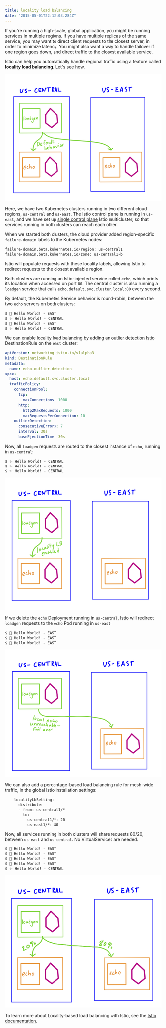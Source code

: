 ```yaml
---
title: locality load balancing
date: "2015-05-01T22:12:03.284Z"
---
```


If you're running a high-scale, global application, you might be running services in multiple regions. If you have multiple replicas of the same service, you may want to direct client requests to the closest server, in order to minimize latency. You might also want a way to handle failover if one region goes down, and direct traffic to the closest available service.

Istio can help you automatically handle regional traffic using a feature called **locality load balancing.** Let's see how.

![default](default.png)

Here, we have two Kubernetes clusters running in two different cloud regions, `us-central` and `us-east`.
The Istio control plane is running in `us-east`, and we have set up [single control plane](https://github.com/GoogleCloudPlatform/istio-samples/tree/191859c03e73da7e98d451c967cefe24101d1933/multicluster-gke/single-control-plane#demo-multicluster-istio--single-control-plane) Istio multicluster, so that services running in both clusters can reach each other.

When we started both clusters, the cloud provider added region-specific `failure-domain` labels to the Kubernetes nodes:

```
failure-domain.beta.kubernetes.io/region: us-central1
failure-domain.beta.kubernetes.io/zone: us-central1-b
```

Istio will populate requests with these locality labels, allowing Istio to redirect requests to the closest available region.

Both clusters are running an Istio-injected service called `echo`, which prints its location when accessed on port `80`. The central cluster is also running a `loadgen` service that calls `echo.default.svc.cluster.local:80` every second.

By default, the Kubernetes Service behavior is round-robin, between the two `echo` servers on both clusters:

```
$ 🌊 Hello World! - EAST
$ ✨ Hello World! - CENTRAL
$ 🌊 Hello World! - EAST
$ ✨ Hello World! - CENTRAL
```

We can enable locality load balancing by adding an [outlier detection](https://istio.io/docs/reference/config/networking/v1alpha3/destination-rule/#OutlierDetection) Istio DestinationRule on the `east` cluster:

```YAML
apiVersion: networking.istio.io/v1alpha3
kind: DestinationRule
metadata:
  name: echo-outlier-detection
spec:
  host: echo.default.svc.cluster.local
  trafficPolicy:
    connectionPool:
      tcp:
        maxConnections: 1000
      http:
        http2MaxRequests: 1000
        maxRequestsPerConnection: 10
    outlierDetection:
      consecutiveErrors: 7
      interval: 30s
      baseEjectionTime: 30s
```

Now, all `loadgen` requests are routed to the closest instance of `echo`, running in `us-central`:

```
$ ✨ Hello World! - CENTRAL
$ ✨ Hello World! - CENTRAL
$ ✨ Hello World! - CENTRAL
```

![locality](locality.png)

If we delete the `echo` Deployment running in `us-central`, Istio will redirect `loadgen` requests to the `echo` Pod running in `us-east`:

```
$ 🌊 Hello World! - EAST
$ 🌊 Hello World! - EAST
$ 🌊 Hello World! - EAST
```

![failover](failover.png)

We can also add a percentage-based load balancing rule for mesh-wide traffic, in the global Istio installation settings:

```
    localityLbSetting:
      distribute:
      - from: us-central1/*
        to:
          us-central1/*: 20
          us-east1/*: 80
```

Now, all services running in both clusters will share requests 80/20, between `us-east` and `us-central`. No VirtualServices are needed.

```
$ 🌊 Hello World! - EAST
$ 🌊 Hello World! - EAST
$ 🌊 Hello World! - EAST
$ 🌊 Hello World! - EAST
$ ✨ Hello World! - CENTRAL
```

![split](splittraffic.png)


To learn more about Locality-based load balancing with Istio, see the [Istio documentation](https://istio.io/docs/ops/traffic-management/locality-load-balancing/).
